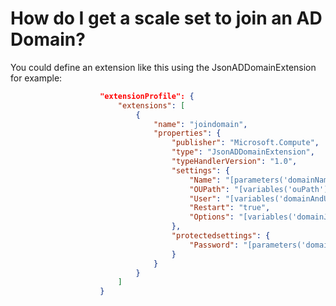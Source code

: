 <properties
    pageTitle="How do I get a scale set to join an AD Domain"
    description="How do I get a scale set to join an AD Domain"
    service="scalesets"
    author="negat"
    displayOrder="49"
    selfHelpType="resource"
    supportTopicIds=""
    productPesIds=""
    resourceTags=""
    cloudEnvironments="public"
/>

# How do I get a scale set to join an AD Domain?

You could define an extension like this using the JsonADDomainExtension for example:
```json
                    "extensionProfile": {
                        "extensions": [
                            {
                                "name": "joindomain",
                                "properties": {
                                    "publisher": "Microsoft.Compute",
                                    "type": "JsonADDomainExtension",
                                    "typeHandlerVersion": "1.0",
                                    "settings": {
                                        "Name": "[parameters('domainName')]",
                                        "OUPath": "[variables('ouPath')]",
                                        "User": "[variables('domainAndUsername')]",
                                        "Restart": "true",
                                        "Options": "[variables('domainJoinOptions')]"
                                    },
                                    "protectedsettings": {
                                        "Password": "[parameters('domainJoinPassword')]"
                                    }
                                }
                            }
                        ]
                    }